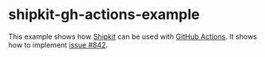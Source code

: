 # shipkit-gh-actions-example

This example shows how [Shipkit](https://github.com/mockito/shipkit/) can be used with [GitHub Actions](https://github.com/features/actions).
It shows how to implement [issue #842](https://github.com/mockito/shipkit/issues/842).
